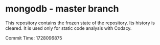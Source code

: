 # mongodb - master branch

This repository contains the frozen state of the repository.
Its history is cleared. It is used only for static code
analysis with Codacy.

Commit Time: 1728096875